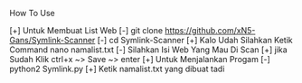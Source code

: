 How To Use

[+] Untuk Membuat List Web
[-] git clone https://github.com/xN5-Gans/Symlink-Scanner
[-] cd Symlink-Scanner
[+] Kalo Udah Silahkan Ketik Command nano namalist.txt
[-] Silahkan Isi Web Yang Mau Di Scan 
[+] jika Sudah Klik ctrl+x ~> Save ~> enter
[+] Untuk Menjalankan Progam
[-] python2 Symlink.py
[+] Ketik namalist.txt yang dibuat tadi
